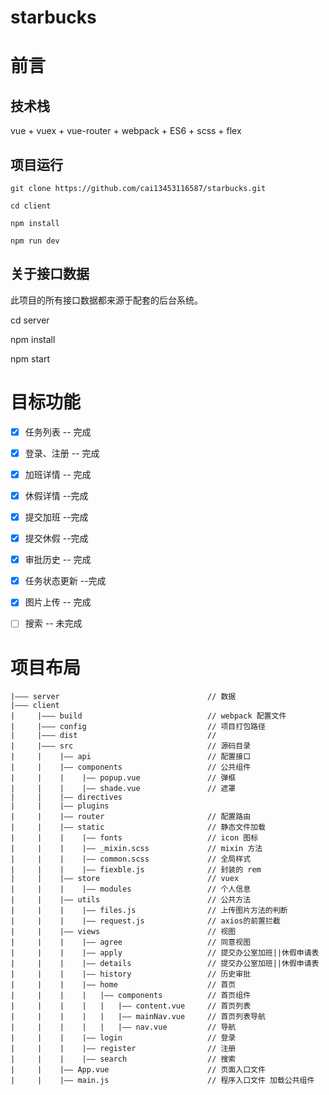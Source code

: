 # starbucks

# 前言




## 技术栈

vue + vuex + vue-router + webpack + ES6  + scss + flex 


## 项目运行


```
git clone https://github.com/cai13453116587/starbucks.git 

cd client

npm install

npm run dev

```
## 关于接口数据

此项目的所有接口数据都来源于配套的后台系统。

cd server

npm install

npm start




<!-- # 效果演示

[查看demo请戳这里](http://cangdu.org/elm/)（请用chrome手机模式预览）

### 移动端扫描下方二维码 -->
<!-- 
<img src="https://github.com/bailicangdu/vue2-elm/blob/master/screenshots/ewm.png" width="250" height="250"/> -->



# 目标功能
- [x] 任务列表 -- 完成
- [x] 登录、注册 -- 完成
- [x] 加班详情 -- 完成
- [x] 休假详情 --完成
- [x] 提交加班 --完成
- [x] 提交休假 --完成
- [x] 审批历史 -- 完成
- [x] 任务状态更新 --完成
- [x] 图片上传 -- 完成
- [ ] 搜索 -- 未完成






# 项目布局

```
|——— server                                 // 数据
|——— client                                 
|     |——— build                            // webpack 配置文件
|     |——— config                           // 项目打包路径
|     |——— dist                             //
|     |——— src                              // 源码目录
|     |    |—— api                          // 配置接口
|     |    |—— components                   // 公共组件
|     |    |    |—— popup.vue               // 弹框
|     |    |    |—— shade.vue               // 遮罩
|     |    |—— directives                   
|     |    |—— plugins
|     |    |—— router                       // 配置路由
|     |    |—— static                       // 静态文件加载
|     |    |    |—— fonts                   // icon 图标
|     |    |    |—— _mixin.scss             // mixin 方法
|     |    |    |—— common.scss             // 全局样式
|     |    |    |—— fiexble.js              // 封装的 rem
|     |    |—— store                        // vuex
|     |    |    |—— modules                 // 个人信息
|     |    |—— utils                        // 公共方法
|     |    |    |—— files.js                // 上传图片方法的判断
|     |    |    |—— request.js              // axios的前置拦截
|     |    |—— views                        // 视图
|     |    |    |—— agree                   // 同意视图
|     |    |    |—— apply                   // 提交办公室加班||休假申请表
|     |    |    |—— details                 // 提交办公室加班||休假申请表
|     |    |    |—— history                 // 历史审批
|     |    |    |—— home                    // 首页
|     |    |    |   |—— components          // 首页组件
|     |    |    |   |   |—— content.vue     // 首页列表
|     |    |    |   |   |—— mainNav.vue     // 首页列表导航
|     |    |    |   |   |—— nav.vue         // 导航
|     |    |    |—— login                   // 登录
|     |    |    |—— register                // 注册
|     |    |    |—— search                  // 搜索
|     |    |—— App.vue                      // 页面入口文件
|     |    |—— main.js                      // 程序入口文件 加载公共组件


```